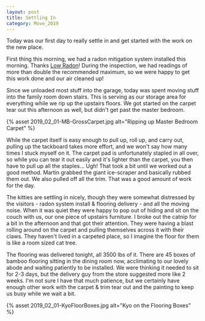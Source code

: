 ```yaml
---
layout: post
title: Settling In
category: Move_2019
---
```


Today was our first day to really settle in and get started with the work on the new place. 

First thing this morning, we had a radon mitigation system installed this morning. Thanks [Low Radon](https://low-radon.com/)! During the inspection, we had readings of more than double the recommended maximum, so we were happy to get this work done and our air cleaned up! 

Since we unloaded most stuff into the garage, today was spent moving stuff into the family room down stairs. This is serving as our storage area for everything while we rip up the upstairs floors. We got started on the carpet tear out this afternoon as well, but didn't get past the master bedroom. 

{% asset 2019_02_01-MB-GrossCarpet.jpg alt="Ripping up Master Bedroom Carpet" %}

While the carpet itself is easy enough to pull up, roll up, and carry out, pulling up the tackboard takes more effort, and we won't say how many times I stuck myself on it. The carpet pad is unfortunately stapled in all over, so while you can tear it out easily and it's lighter than the carpet, you then have to pull up all the staples... Ugh! That took a bit until we worked out a good method. Martin grabbed the giant ice-scraper and basically rubbed them out. We also pulled off all the trim. That was a good amount of work for the day.

The kitties are settling in nicely, though they were somewhat distressed by the visitors - radon system install & flooring delivery - and all the moving noise. When it was quiet they were happy to pop out of hiding and sit on the couch with us, our one piece of upstairs furniture. I broke out the catnip for a bit in the afternoon and that got their attention. They were having a blast rolling around on the carpet and pulling themselves across it with their claws. They haven't lived in a carpeted place, so I imagine the floor for them is like a room sized cat tree.

The flooring was delivered tonight, all 3500 lbs of it. There are 45 boxes of bamboo flooring sitting in the dining room now, acclimating to our lovely abode and waiting patiently to be installed. We were thinking it needed to sit for 2-3 days, but the delivery guy from the store suggested more like 2 weeks. I'm not sure I have that much patience, but we certainly have enough other work with the carpet & trim tear out and the painting to keep us busy while we wait a bit. 

{% asset 2019_02_01-KyoFloorBoxes.jpg alt="Kyo on the Flooring Boxes" %}